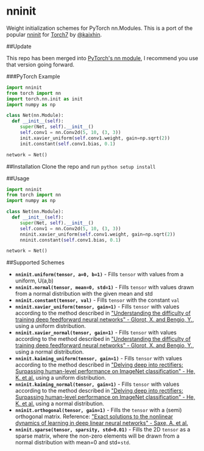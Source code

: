# nninit

Weight initialization schemes for PyTorch nn.Modules. This is a port of the popular [nninit](https://github.com/Kaixhin/nninit) for [Torch7](https://github.com/torch/torch7) by [@kaixhin](https://github.com/Kaixhin/).

##Update

This repo has been merged into [PyTorch's nn module](https://github.com/pytorch/pytorch/blob/master/torch/nn/init.py), I recommend you use that version going forward.

###PyTorch Example
```python
import nninit
from torch import nn
import torch.nn.init as init
import numpy as np

class Net(nn.Module):
  def __init__(self):
     super(Net, self).__init__()
     self.conv1 = nn.Conv2d(5, 10, (3, 3))
     init.xavier_uniform(self.conv1.weight, gain=np.sqrt(2))
     init.constant(self.conv1.bias, 0.1)

network = Net()
```



##Installation
Clone the repo and run `python setup install`

##Usage
```python
import nninit
from torch import nn
import numpy as np

class Net(nn.Module):
  def __init__(self):
     super(Net, self).__init__()
     self.conv1 = nn.Conv2d(5, 10, (3, 3))
     nninit.xavier_uniform(self.conv1.weight, gain=np.sqrt(2))
     nninit.constant(self.conv1.bias, 0.1)

network = Net()
```

##Supported Schemes
* **`nninit.uniform(tensor, a=0, b=1)`** - Fills `tensor` with values from a uniform, U(a,b)
* **`nninit.normal(tensor, mean=0, std=1)`** - Fills `tensor` with values drawn from a normal distribution with the given mean and std
* **`nninit.constant(tensor, val)`** - Fills `tensor` with the constant `val`
* **`nninit.xavier_uniform(tensor, gain=1)`** - Fills `tensor` with values according to the method described in ["Understanding the difficulty of training deep feedforward neural networks" - Glorot, X. and Bengio, Y.](http://jmlr.org/proceedings/papers/v9/glorot10a/glorot10a.pdf), using a uniform distribution.
* **`nninit.xavier_normal(tensor, gain=1)`** - Fills `tensor` with values according to the method described in ["Understanding the difficulty of training deep feedforward neural networks" - Glorot, X. and Bengio, Y.](http://jmlr.org/proceedings/papers/v9/glorot10a/glorot10a.pdf), using a normal distribution.
* **`nninit.kaiming_uniform(tensor, gain=1)`** - Fills `tensor` with values according to the method described in ["Delving deep into rectifiers: Surpassing human-level performance on ImageNet classification" - He, K. et al.](https://arxiv.org/abs/1502.01852) using a uniform distribution.
* **`nninit.kaiming_normal(tensor, gain=1)`** - Fills `tensor` with values according to the method described in ["Delving deep into rectifiers: Surpassing human-level performance on ImageNet classification" - He, K. et al.](https://arxiv.org/abs/1502.01852) using a normal distribution.
* **`nninit.orthogonal(tensor, gain=1)`** - Fills the `tensor` with a (semi) orthogonal matrix. Reference: ["Exact solutions to the nonlinear dynamics of learning in deep linear neural networks" - Saxe, A. et al.](https://arxiv.org/abs/1312.6120)
* **`nninit.sparse(tensor, sparsity, std=0.01)`** - Fills the 2D `tensor` as a sparse matrix, where the non-zero elements will be drawn from a normal distribution with mean=0 and std=`std`.
